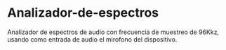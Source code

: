# Analizador-de-espectros
Analizador de espectros de audio con frecuencia de muestreo de 96Kkz, usando como entrada de audio el mirofono del dispositivo.
